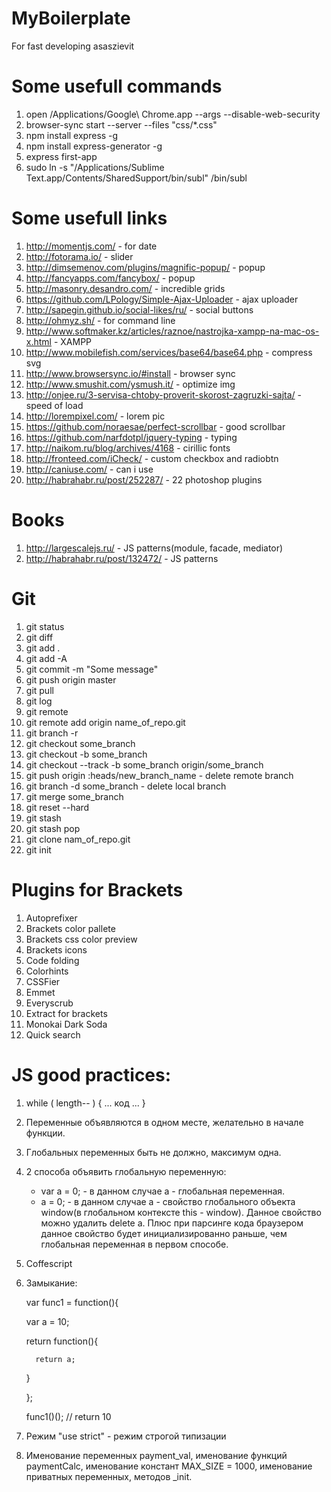 # MyBoilerplate
For fast developing asaszievit


# Some usefull commands
1. open /Applications/Google\ Chrome.app --args --disable-web-security
2. browser-sync start --server --files "css/*.css"
3. npm install express -g
4. npm install express-generator -g
5. express first-app
6. sudo ln -s "/Applications/Sublime Text.app/Contents/SharedSupport/bin/subl" /bin/subl


# Some usefull links
1. http://momentjs.com/ - for date
2. http://fotorama.io/ - slider
3. http://dimsemenov.com/plugins/magnific-popup/ - popup
4. http://fancyapps.com/fancybox/ - popup
5. http://masonry.desandro.com/ - incredible grids
6. https://github.com/LPology/Simple-Ajax-Uploader - ajax uploader
7. http://sapegin.github.io/social-likes/ru/ - social buttons
8. http://ohmyz.sh/ - for command line
9. http://www.softmaker.kz/articles/raznoe/nastrojka-xampp-na-mac-os-x.html - XAMPP
10. http://www.mobilefish.com/services/base64/base64.php - compress svg
11. http://www.browsersync.io/#install - browser sync
12. http://www.smushit.com/ysmush.it/ - optimize img
13. http://onjee.ru/3-servisa-chtoby-proverit-skorost-zagruzki-sajta/ - speed of load
14. http://lorempixel.com/ - lorem pic
15. https://github.com/noraesae/perfect-scrollbar - good scrollbar
16. https://github.com/narfdotpl/jquery-typing - typing
17. http://naikom.ru/blog/archives/4168 - cirillic fonts
18. http://fronteed.com/iCheck/ - custom checkbox and radiobtn
18. http://caniuse.com/ - can i use
19. http://habrahabr.ru/post/252287/ - 22 photoshop plugins


# Books
1. http://largescalejs.ru/ - JS patterns(module, facade, mediator)
2. http://habrahabr.ru/post/132472/ - JS patterns


# Git
1. git status
2. git diff
3. git add .
4. git add -A
5. git commit -m "Some message"
6. git push origin master
7. git pull
8. git log
9. git remote
10. git remote add origin name_of_repo.git
11. git branch -r
12. git checkout some_branch
13. git checkout -b some_branch
14. git checkout --track -b some_branch origin/some_branch
15. git push origin :heads/new_branch_name - delete remote branch
16. git branch -d some_branch - delete local branch
17. git merge some_branch
18. git reset --hard
19. git stash
20. git stash pop
21. git clone nam_of_repo.git
22. git init

# Plugins for Brackets
1. Autoprefixer
2. Brackets color pallete
3. Brackets css color preview
4. Brackets icons
5. Code folding
6. Colorhints
7. CSSFier
8. Emmet
9. Everyscrub
10. Extract for brackets
11. Monokai Dark Soda
12. Quick search

# JS good practices: 
1. while ( length-- ) { ... код ... }
2. Переменные объявляются в одном месте, желательно в начале функции.
3. Глобальных переменных быть не должно, максимум одна.
4. 2 способа объявить глобальную переменную:
   - var a = 0; - в данном случае a - глобальная переменная.
   - a = 0; - в данном случае а - свойство глобального объекта window(в глобальном контексте this - window). Данное     свойство можно удалить delete a. Плюс при парсинге кода браузером данное свойство будет инициализированно   раньше, чем глобальная переменная в первом способе. 
5. Coffescript
6. Замыкание:

   var func1 = function(){
   
      var a = 10;
      
      return function(){
      
         return a;
         
      }
      
   };
   
   func1()(); // return 10
7. Режим "use strict" - режим строгой типизации
8. Именование переменных payment_val, 
   именование функций paymentCalc, 
   именование констант MAX_SIZE = 1000, 
   именование приватных переменных, методов _init.
